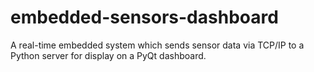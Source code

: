 # embedded-sensors-dashboard
 A real-time embedded system which sends sensor data via TCP/IP to a Python server for display on a PyQt dashboard.
